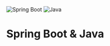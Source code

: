 <!DOCTYPE html>
<html lang="pt-BR">
<head>
  <meta charset="UTF-8">
  
</head>
<body>

  <div class="icons">
    <img src="https://img.icons8.com/color/100/spring-logo.png" alt="Spring Boot">
    <img src="https://img.icons8.com/color/100/java-coffee-cup-logo.png" alt="Java">
  </div>

  <h1>Spring Boot & Java</h1>

</body>
</html>
